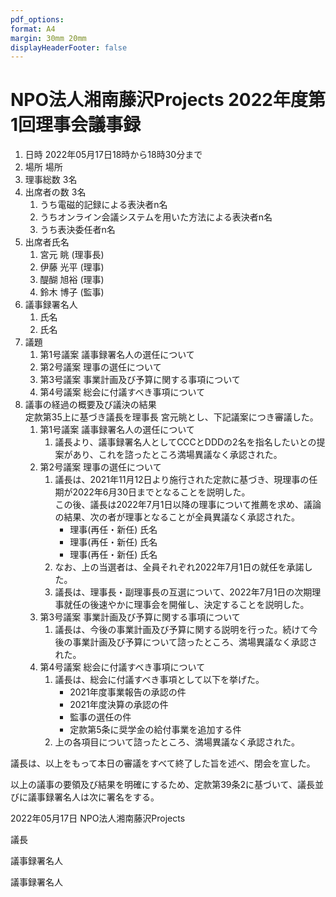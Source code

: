```yaml
---
pdf_options:
format: A4
margin: 30mm 20mm
displayHeaderFooter: false
---
```


# NPO法人湘南藤沢Projects 2022年度第1回理事会議事録

1. 日時 2022年05月17日18時から18時30分まで
2. 場所 場所
3. 理事総数 3名
4. 出席者の数 3名
   1. うち電磁的記録による表決者n名
   2. うちオンライン会議システムを用いた方法による表決者n名
   3. うち表決委任者n名
5. 出席者氏名
   1. 宮元 眺 (理事長)
   2. 伊藤 光平 (理事)
   3. 醍醐 旭裕 (理事)
   4. 鈴木 博子 (監事)
6. 議事録署名人
   1. 氏名
   2. 氏名
7. 議題
   1. 第1号議案 議事録署名人の選任について
   2. 第2号議案 理事の選任について
   3. 第3号議案 事業計画及び予算に関する事項について
   4. 第4号議案 総会に付議すべき事項について
8. 議事の経過の概要及び議決の結果
   <br>定款第35上に基づき議長を理事長 宮元眺とし、下記議案につき審議した。
   1. 第1号議案 議事録署名人の選任について
      1. 議長より、議事録署名人としてCCCとDDDの2名を指名したいとの提案があり、これを諮ったところ満場異議なく承認された。
   2. 第2号議案 理事の選任について
      1. 議長は、2021年11月12日より施行された定款に基づき、現理事の任期が2022年6月30日までとなることを説明した。<br>
          この後、議長は2022年7月1日以降の理事について推薦を求め、議論の結果、次の者が理事となることが全員異議なく承認された。<br>
          * 理事(再任・新任) 氏名
          * 理事(再任・新任) 氏名
          * 理事(再任・新任) 氏名
      2. なお、上の当選者は、全員それぞれ2022年7月1日の就任を承諾した。
      3. 議長は、理事長・副理事長の互選について、2022年7月1日の次期理事就任の後速やかに理事会を開催し、決定することを説明した。
   3. 第3号議案 事業計画及び予算に関する事項について 
      1. 議長は、今後の事業計画及び予算に関する説明を行った。続けて今後の事業計画及び予算について諮ったところ、満場異議なく承認された。
   4. 第4号議案 総会に付議すべき事項について
      1. 議長は、総会に付議すべき事項として以下を挙げた。
          * 2021年度事業報告の承認の件
          * 2021年度決算の承認の件
          * 監事の選任の件
          * 定款第5条に奨学金の給付事業を追加する件
      2. 上の各項目について諮ったところ、満場異議なく承認された。

議長は、以上をもって本日の審議をすべて終了した旨を述べ、閉会を宣した。

以上の議事の要領及び結果を明確にするため、定款第39条2に基づいて、議長並びに議事録署名人は次に署名をする。

2022年05月17日 NPO法人湘南藤沢Projects

議長

議事録署名人

議事録署名人